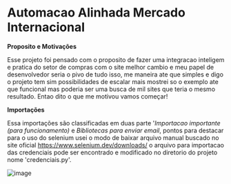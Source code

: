 # Automacao Alinhada Mercado Internacional

**Proposito e Motivações**

Esse projeto foi pensado com o proposito de fazer uma integracao inteligem e pratica do setor de compras com o site melhor cambio e meu papel de desenvolvedor seria o pivo de tudo isso, me maneira ate que simples e digo o projeto tem sim possibilidades de escalar mais mostrei so o exemplo ate que funcional mas poderia ser uma busca de mil sites que teria o mesmo resultado. Entao dito o que me motivou vamos começar!


**Importações** 

Essa importações são classificadas em duas parte '*Importacao importante (para funcionamento)* e *Bibliotecas para enviar email*, pontos para destacar para o uso do selenium usei o modo de baixar arquivo manual buscado no site oficial https://www.selenium.dev/downloads/ o arquivo para importacao das credenciais pode ser encontrado e modificado no diretorio do projeto nome 'credenciais.py'.

![image](https://github.com/user-attachments/assets/c510f7ca-3142-4b61-a85e-039381b60d82)

 
